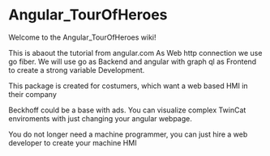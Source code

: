 # Angular_TourOfHeroes


Welcome to the Angular_TourOfHeroes wiki!

This is abaout the tutorial from angular.com As Web http connection we use go fiber. We will use go as Backend and angular with graph ql as Frontend to create a strong variable Development.

This package is created for costumers, which want a web based HMI in their company

Beckhoff could be a base with ads. You can visualize complex TwinCat enviroments with just changing your angular webpage.

You do not longer need a machine programmer, you can just hire a web developer to create your machine HMI
